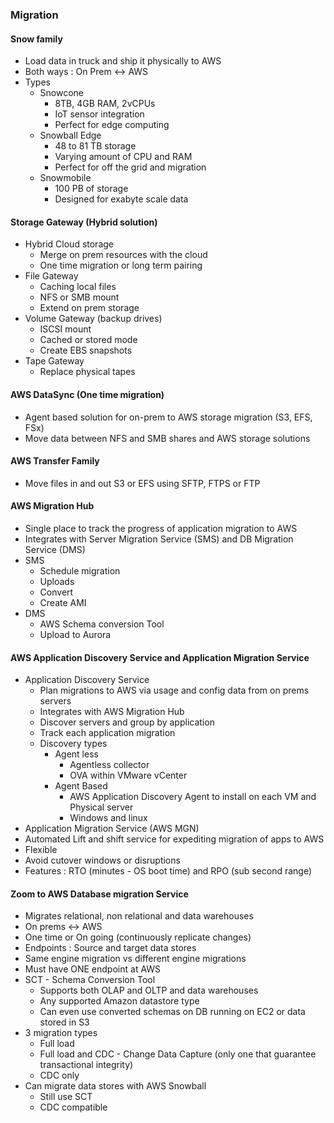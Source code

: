 ### Migration 

#### Snow family 

- Load data in truck and ship it physically to AWS 
- Both ways : On Prem <-> AWS 
- Types 
  - Snowcone 
    - 8TB, 4GB RAM, 2vCPUs
    - IoT sensor integration 
    - Perfect for edge computing 
  - Snowball Edge 
    - 48 to 81 TB storage 
    - Varying amount of CPU and RAM 
    - Perfect for off the grid and migration 
  - Snowmobile 
    - 100 PB of storage 
    - Designed for exabyte scale data 

#### Storage Gateway (Hybrid solution)

- Hybrid Cloud storage 
  - Merge on prem resources with the cloud 
  - One time migration or long term pairing 
- File Gateway 
  - Caching local files 
  - NFS or SMB mount 
  - Extend on prem storage 
- Volume Gateway (backup drives)
  - ISCSI mount 
  - Cached or stored mode 
  - Create EBS snapshots 
- Tape Gateway
  - Replace physical tapes 

#### AWS DataSync (One time migration)

- Agent based solution for on-prem to AWS storage migration (S3, EFS, FSx)
- Move data between NFS and SMB shares and AWS storage solutions 

#### AWS Transfer Family 

- Move files in and out S3 or EFS using SFTP, FTPS or FTP

#### AWS Migration Hub 

- Single place to track the progress of application migration to AWS 
- Integrates with Server Migration Service (SMS) and DB Migration Service (DMS)
- SMS 
  - Schedule migration 
  - Uploads 
  - Convert
  - Create AMI 
- DMS 
  - AWS Schema conversion Tool 
  - Upload to Aurora

#### AWS Application Discovery Service and Application Migration Service 

- Application Discovery Service 
  - Plan migrations to AWS via usage and config data from on prems servers 
  - Integrates with AWS Migration Hub
  - Discover servers and group by application
  - Track each application migration 
  - Discovery types 
    - Agent less
      - Agentless collector 
      - OVA within VMware vCenter 
    - Agent Based
      - AWS Application Discovery Agent to install on each VM and Physical server
      - Windows and linux 
-  Application Migration Service (AWS MGN)
  - Automated Lift and shift service for expediting migration of apps to AWS 
  - Flexible 
  - Avoid cutover windows or disruptions 
  - Features : RTO (minutes - OS boot time) and RPO (sub second range)

####  Zoom to AWS Database migration Service

- Migrates relational, non relational and data warehouses
- On prems <-> AWS 
- One time or On going (continuously replicate changes)
- Endpoints : Source and target data stores 
- Same engine migration vs different engine migrations 
- Must have ONE endpoint at AWS
- SCT - Schema Conversion Tool 
  - Supports both OLAP and OLTP and data warehouses 
  - Any supported Amazon datastore type 
  - Can even use converted schemas on DB running on EC2 or data stored in S3
- 3 migration types 
  - Full load 
  - Full load and CDC - Change Data Capture (only one that guarantee transactional integrity)
  - CDC only 
- Can migrate data stores with AWS Snowball 
  - Still use SCT 
  - CDC compatible 